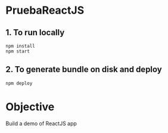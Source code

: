 # PruebaReactJS

## 1. To run locally
    npm install
    npm start
## 2. To generate bundle on disk and deploy
    npm deploy

# Objective

Build a demo of ReactJS app